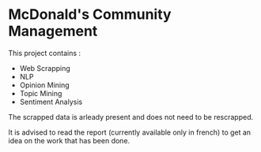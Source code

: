 # McDonald's Community Management
This project contains : 

* Web Scrapping
* NLP
* Opinion Mining
* Topic Mining
* Sentiment Analysis

The scrapped data is arleady present and does not need to be rescrapped.

It is advised to read the report (currently available only in french) to get an idea on the work that has been done.